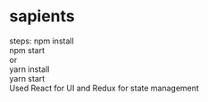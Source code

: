 # sapients

steps:
npm install
<br>
npm start
<br>
or
<br>
yarn install
<br>
yarn start
<br>
Used React for UI and Redux for state management
